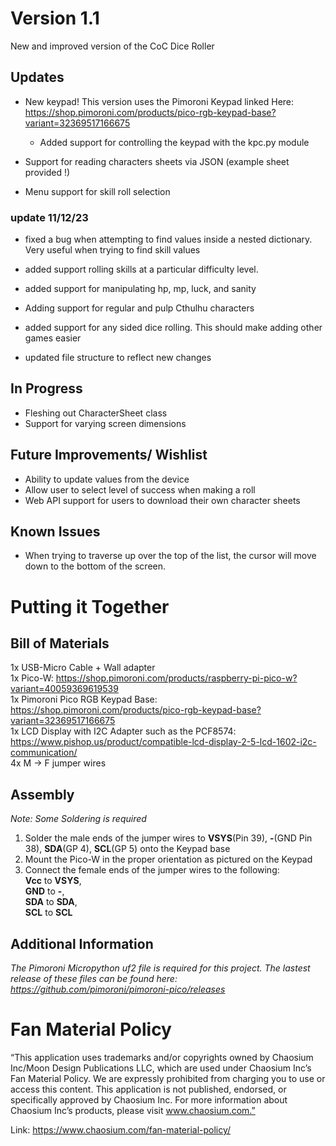 # Version 1.1
New and improved version of the CoC Dice Roller 

## Updates
- New keypad! This version uses the Pimoroni Keypad linked Here: https://shop.pimoroni.com/products/pico-rgb-keypad-base?variant=32369517166675
  
  - Added support for controlling the keypad with the kpc.py module
- Support for reading characters sheets via JSON (example sheet provided !)
- Menu support for skill roll selection

### update 11/12/23

- fixed a bug when attempting to find values inside a nested dictionary. Very useful when trying to find skill values

- added support rolling skills at a particular difficulty level.

- added support for manipulating hp, mp, luck, and sanity

- Adding support for regular and pulp Cthulhu characters 

- added support for any sided dice rolling. This should make adding  other games easier

- updated file structure to reflect new changes


## In Progress
- Fleshing out CharacterSheet class
- Support for varying screen dimensions

## Future Improvements/ Wishlist
- Ability to update values from the device
- Allow user to select level of success when making a roll
- Web API support for users to download their own character sheets

## Known Issues
- When trying to traverse up over the top of the list, the cursor will move down to the bottom of the screen.

# Putting it Together

## Bill of Materials
1x USB-Micro Cable + Wall adapter  
1x Pico-W: https://shop.pimoroni.com/products/raspberry-pi-pico-w?variant=40059369619539  
1x Pimoroni Pico RGB Keypad Base: https://shop.pimoroni.com/products/pico-rgb-keypad-base?variant=32369517166675  
1x LCD Display  with I2C Adapter such as the PCF8574: https://www.pishop.us/product/compatible-lcd-display-2-5-lcd-1602-i2c-communication/    
4x M -> F jumper wires  

## Assembly
_Note: Some Soldering is required_

1. Solder the male ends of the jumper wires to **VSYS**(Pin 39), **-**(GND Pin 38), **SDA**(GP 4), **SCL**(GP 5) onto the Keypad base
2. Mount the Pico-W in the proper orientation as pictured on the Keypad
3. Connect the female ends of the jumper wires to the following:  
   **Vcc** to **VSYS**,  
   **GND** to **-**,  
   **SDA** to **SDA**,  
   **SCL** to **SCL**  
        
## Additional Information
_The Pimoroni Micropython uf2 file is required for this project. The lastest release of these files can be found here: https://github.com/pimoroni/pimoroni-pico/releases_


# Fan Material Policy  
“This application uses trademarks and/or copyrights owned by Chaosium Inc/Moon Design Publications LLC, which are used under Chaosium Inc’s Fan Material Policy.
We are expressly prohibited from charging you to use or access this content. This application is not published, endorsed, or specifically approved by Chaosium Inc.
For more information about Chaosium Inc’s products, please visit www.chaosium.com.”

Link: https://www.chaosium.com/fan-material-policy/
